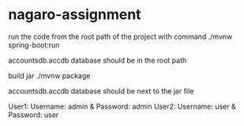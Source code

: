 # nagaro-assignment

run the code from the root path of the project with command 
./mvnw spring-boot:run

accountsdb.accdb database should be in the root path

build jar 
./mvnw package

accountsdb.accdb database should be next to the jar file

User1: Username: admin & Password: admin
User2: Username: user & Password: user
